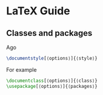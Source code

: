 ﻿# LaTeX Guide

## Classes and packages
Ago
```LaTeX
\documentstyle[⟨options⟩]{⟨style⟩}
```
For example


```LaTeX
\documentclass[⟨options⟩]{⟨class⟩}
\usepackage[⟨options⟩]{⟨packages⟩}
```

